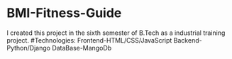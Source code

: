# BMI-Fitness-Guide
I created this project in the sixth semester of B.Tech as a industrial training project.
#Technologies:
Frontend-HTML/CSS/JavaScript
Backend-Python/Django
DataBase-MangoDb

